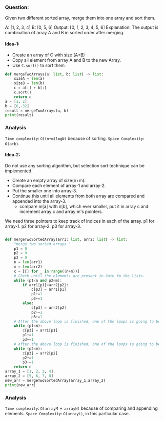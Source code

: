 ### Question:

Given two different sorted array, merge them into one array and sort them.

A: [1, 2, 3, 4]
B: [0, 5, 6]
Output: [0, 1, 2, 3, 4, 5, 6]
Explanation: The output is combination of array A and B in sorted order after merging.

#### Idea-1:

- Create an array of C with size (A+B)
- Copy all element from array A and B to the new Array.
- Use `C.sort()` to sort them.

```py
def mergeTwoArrays(a: list, b: list) -> list:
    sizeA = len(a)
    sizeB = len(b)
    c = a[:] + b[:]
    c.sort()
    return c
a = [1, 2]
b = [0,-32]
result = mergeTwoArrays(a, b)
print(result)
```

### Analysis

`Time complexity`: `O((n+m)logN)` because of sorting.
`Space Complexity`: `O(a+b)`.

#### Idea-2:

Do not use any sorting algorithm, but selection sort technique can be implemented.

- Create an empty array of size(n+m).
- Compare each element of array-1 and array-2.
- Put the smaller one into array-3.
- Continue this until all elements from both array are compared and appended into the array-3.
  - compare m[a] with n[b], which ever smaller, put it in array c and increment array c and array m's pointers.

We need three pointers to keep track of indices in each of the array.
p1 for array-1.
p2 for array-2.
p3 for array-3.

```py

def mergeTwoSortedArray(arr1: list, arr2: list) -> list:
    "merge two sorted arrays."
    p1 = 0
    p2 = 0
    p3 = 0
    n = len(arr1)
    m = len(arr2)
    c = [[] for _ in range((n+m))]
    # Check until the elements are present in both fo the lists.
    while (p1<n and p2<m):
        if arr1[p1]<arr2[p2]:
            c[p3] = arr1[p1]
            p1+=1
            p3+=1
        else:
            c[p3] = arr2[p2]
            p2+=1
            p3+=1
    # After the above loop is finished, one of the loops is going to be empty, now if that non-empty one is array-1, put its elements inside temp.
    while (p1<n):
        c[p3] = arr1[p1]
        p1+=1
        p3+=1
    # After the above loop is finished, one of the loops is going to be empty, now if that non-empty one is array-2, put its elements inside temp.
    while (p2<m):
        c[p3] = arr2[p2]
        p2+=1
        p3+=1
    return c
array_1 = [1, 2, 3, 4]
array_2 = [5, 6, 7, 8]
new_arr = mergeTwoSortedArray(array_1,array_2)
print(new_arr)

```

### Analysis

`Time complexity`: `O(arrayM + arrayN)` because of comparing and appending elements.
`Space Complexity`: `O(arrayL)`, in this particular case.
